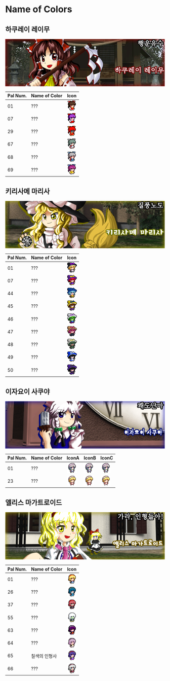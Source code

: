 # Name of Colors

## 하쿠레이 레이무
![ReimuFaces](https://github.com/IkuTronHD/Touhou-Kagehakuchuumu---Shadow-Daydream/blob/main/img/Select/pl00_ct04.png)

| Pal Num. | Name of Color | Icon |
|----------|---------------|-----------|
| 01 | ??? | ![ReimuColor001](https://github.com/IkuTronHD/Touhou-Kagehakuchuumu---Shadow-Daydream/blob/main/Reimu/Colors/001.png) |
| 07 | ??? | ![ReimuColor007](https://github.com/IkuTronHD/Touhou-Kagehakuchuumu---Shadow-Daydream/blob/main/Reimu/Colors/007.png) |
| 29 | ??? | ![ReimuColor029](https://github.com/IkuTronHD/Touhou-Kagehakuchuumu---Shadow-Daydream/blob/main/Reimu/Colors/029.png) |
| 67 | ??? | ![ReimuColor067](https://github.com/IkuTronHD/Touhou-Kagehakuchuumu---Shadow-Daydream/blob/main/Reimu/Colors/067.png) |
| 68 | ??? | ![ReimuColor068](https://github.com/IkuTronHD/Touhou-Kagehakuchuumu---Shadow-Daydream/blob/main/Reimu/Colors/068.png) |
| 69 | ??? | ![ReimuColor069](https://github.com/IkuTronHD/Touhou-Kagehakuchuumu---Shadow-Daydream/blob/main/Reimu/Colors/069.png) |

## 키리사메 마리사
![MarisaFaces](https://github.com/IkuTronHD/Touhou-Kagehakuchuumu---Shadow-Daydream/blob/main/img/Select/pl01_ct04.png)

| Pal Num. | Name of Color | Icon |
|----------|---------------|-----------|
| 01 | ??? | ![MarisaColor001](https://github.com/IkuTronHD/Touhou-Kagehakuchuumu---Shadow-Daydream/blob/main/Marisa/Colors/001.png) |
| 07 | ??? | ![MarisaColor007](https://github.com/IkuTronHD/Touhou-Kagehakuchuumu---Shadow-Daydream/blob/main/Marisa/Colors/007.png) |
| 44 | ??? | ![MarisaColor044](https://github.com/IkuTronHD/Touhou-Kagehakuchuumu---Shadow-Daydream/blob/main/Marisa/Colors/044.png) |
| 45 | ??? | ![MarisaColor045](https://github.com/IkuTronHD/Touhou-Kagehakuchuumu---Shadow-Daydream/blob/main/Marisa/Colors/045.png) |
| 46 | ??? | ![MarisaColor046](https://github.com/IkuTronHD/Touhou-Kagehakuchuumu---Shadow-Daydream/blob/main/Marisa/Colors/046.png) |
| 47 | ??? | ![MarisaColor047](https://github.com/IkuTronHD/Touhou-Kagehakuchuumu---Shadow-Daydream/blob/main/Marisa/Colors/047.png) |
| 48 | ??? | ![MarisaColor048](https://github.com/IkuTronHD/Touhou-Kagehakuchuumu---Shadow-Daydream/blob/main/Marisa/Colors/048.png) |
| 49 | ??? | ![MarisaColor049](https://github.com/IkuTronHD/Touhou-Kagehakuchuumu---Shadow-Daydream/blob/main/Marisa/Colors/049.png) |
| 50 | ??? | ![MarisaColor050](https://github.com/IkuTronHD/Touhou-Kagehakuchuumu---Shadow-Daydream/blob/main/Marisa/Colors/050.png) |

## 이자요이 사쿠야
![SakuyaFaces](https://github.com/IkuTronHD/Touhou-Kagehakuchuumu---Shadow-Daydream/blob/main/img/Select/pl02a_ct04.png)

| Pal Num. | Name of Color | IconA | IconB | IconC |
|----------|---------------|-----------|-----------|-----------|
| 01 | ??? | ![SakuyaColor001A](https://github.com/IkuTronHD/Touhou-Kagehakuchuumu---Shadow-Daydream/blob/main/Sakuya/Colors/001A.png) | ![SakuyaColor001B](https://github.com/IkuTronHD/Touhou-Kagehakuchuumu---Shadow-Daydream/blob/main/Sakuya/Colors/001B.png) | ![SakuyaColor001C](https://github.com/IkuTronHD/Touhou-Kagehakuchuumu---Shadow-Daydream/blob/main/Sakuya/Colors/001C.png) |
| 23 | ??? | ![SakuyaColor023A](https://github.com/IkuTronHD/Touhou-Kagehakuchuumu---Shadow-Daydream/blob/main/Sakuya/Colors/023A.png) | ![SakuyaColor023B](https://github.com/IkuTronHD/Touhou-Kagehakuchuumu---Shadow-Daydream/blob/main/Sakuya/Colors/023B.png) | ![SakuyaColor023C](https://github.com/IkuTronHD/Touhou-Kagehakuchuumu---Shadow-Daydream/blob/main/Sakuya/Colors/023C.png) |

## 앨리스 마가트로이드
![AliceFaces](https://github.com/IkuTronHD/Touhou-Kagehakuchuumu---Shadow-Daydream/blob/main/img/Select/pl03_ct04.png)

| Pal Num. | Name of Color | Icon |
|----------|---------------|-----------|
| 01 | ??? | ![AliceColor001](https://github.com/IkuTronHD/Touhou-Kagehakuchuumu---Shadow-Daydream/blob/main/Alice/Colors/001.png) |
| 26 | ??? | ![AliceColor026](https://github.com/IkuTronHD/Touhou-Kagehakuchuumu---Shadow-Daydream/blob/main/Alice/Colors/026.png) |
| 37 | ??? | ![AliceColor037](https://github.com/IkuTronHD/Touhou-Kagehakuchuumu---Shadow-Daydream/blob/main/Alice/Colors/037.png) |
| 55 | ??? | ![AliceColor055](https://github.com/IkuTronHD/Touhou-Kagehakuchuumu---Shadow-Daydream/blob/main/Alice/Colors/055.png) |
| 63 | ??? | ![AliceColor064](https://github.com/IkuTronHD/Touhou-Kagehakuchuumu---Shadow-Daydream/blob/main/Alice/Colors/063.png) |
| 64 | ??? | ![AliceColor064](https://github.com/IkuTronHD/Touhou-Kagehakuchuumu---Shadow-Daydream/blob/main/Alice/Colors/064.png) |
| 65 | 칠색의 인형사 | ![AliceColor065](https://github.com/IkuTronHD/Touhou-Kagehakuchuumu---Shadow-Daydream/blob/main/Alice/Colors/065.png) |
| 66 | ??? | ![AliceColor066](https://github.com/IkuTronHD/Touhou-Kagehakuchuumu---Shadow-Daydream/blob/main/Alice/Colors/066.png) |

